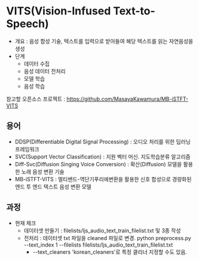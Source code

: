 # VITS(Vision-Infused Text-to-Speech)

- 개요 : 음성 합성 기술, 텍스트를 입력으로 받아들여 해당 텍스트를 읽는 자연음성을 생성
- 단계
  - 데이터 수집
  - 음성 데이터 전처리
  - 모델 학습
  - 음성 학습

참고할 오픈소스 프로젝트 : <https://github.com/MasayaKawamura/MB-iSTFT-VITS>

## 용어

- DDSP(Differentiable Digital Signal Processing) : 오디오 처리를 위한 딥러닝 프레임워크
- SVC(Support Vector Classification) : 지원 벡터 머신. 지도학습분류 알고리즘
- Diff-Svc(Diffusion Singing Voice Conversion) : 확산(Diffusion) 모델을 활용한 노래 음성 변환 기술
- MB-iSTFT-VITS : 멀티밴드-역단기푸리에변환을 활용한 신호 합성으로 경량화된 엔드 투 엔드 텍스트 음성 변환 모델

## 과정

- 현재 체크
  - 데이터셋 만들기 : filelists/ljs_audio_text_train_filelist.txt 및 3종 작성
  - 전처리 : 데이터셋 txt 파일을 cleaned 파일로 변경. python preprocess.py --text_index 1 --filelists filelists/ljs_audio_text_train_filelist.txt
    - --text_cleaners 'korean_cleaners'로 특정 클리너 지정할 수도 있음.
